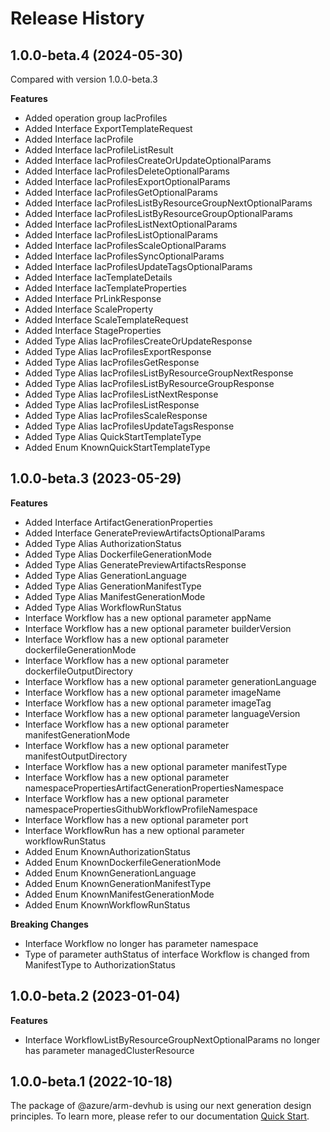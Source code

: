 # Release History
    
## 1.0.0-beta.4 (2024-05-30)
Compared with version 1.0.0-beta.3
    
**Features**

  - Added operation group IacProfiles
  - Added Interface ExportTemplateRequest
  - Added Interface IacProfile
  - Added Interface IacProfileListResult
  - Added Interface IacProfilesCreateOrUpdateOptionalParams
  - Added Interface IacProfilesDeleteOptionalParams
  - Added Interface IacProfilesExportOptionalParams
  - Added Interface IacProfilesGetOptionalParams
  - Added Interface IacProfilesListByResourceGroupNextOptionalParams
  - Added Interface IacProfilesListByResourceGroupOptionalParams
  - Added Interface IacProfilesListNextOptionalParams
  - Added Interface IacProfilesListOptionalParams
  - Added Interface IacProfilesScaleOptionalParams
  - Added Interface IacProfilesSyncOptionalParams
  - Added Interface IacProfilesUpdateTagsOptionalParams
  - Added Interface IacTemplateDetails
  - Added Interface IacTemplateProperties
  - Added Interface PrLinkResponse
  - Added Interface ScaleProperty
  - Added Interface ScaleTemplateRequest
  - Added Interface StageProperties
  - Added Type Alias IacProfilesCreateOrUpdateResponse
  - Added Type Alias IacProfilesExportResponse
  - Added Type Alias IacProfilesGetResponse
  - Added Type Alias IacProfilesListByResourceGroupNextResponse
  - Added Type Alias IacProfilesListByResourceGroupResponse
  - Added Type Alias IacProfilesListNextResponse
  - Added Type Alias IacProfilesListResponse
  - Added Type Alias IacProfilesScaleResponse
  - Added Type Alias IacProfilesUpdateTagsResponse
  - Added Type Alias QuickStartTemplateType
  - Added Enum KnownQuickStartTemplateType
    
    
## 1.0.0-beta.3 (2023-05-29)
    
**Features**

  - Added Interface ArtifactGenerationProperties
  - Added Interface GeneratePreviewArtifactsOptionalParams
  - Added Type Alias AuthorizationStatus
  - Added Type Alias DockerfileGenerationMode
  - Added Type Alias GeneratePreviewArtifactsResponse
  - Added Type Alias GenerationLanguage
  - Added Type Alias GenerationManifestType
  - Added Type Alias ManifestGenerationMode
  - Added Type Alias WorkflowRunStatus
  - Interface Workflow has a new optional parameter appName
  - Interface Workflow has a new optional parameter builderVersion
  - Interface Workflow has a new optional parameter dockerfileGenerationMode
  - Interface Workflow has a new optional parameter dockerfileOutputDirectory
  - Interface Workflow has a new optional parameter generationLanguage
  - Interface Workflow has a new optional parameter imageName
  - Interface Workflow has a new optional parameter imageTag
  - Interface Workflow has a new optional parameter languageVersion
  - Interface Workflow has a new optional parameter manifestGenerationMode
  - Interface Workflow has a new optional parameter manifestOutputDirectory
  - Interface Workflow has a new optional parameter manifestType
  - Interface Workflow has a new optional parameter namespacePropertiesArtifactGenerationPropertiesNamespace
  - Interface Workflow has a new optional parameter namespacePropertiesGithubWorkflowProfileNamespace
  - Interface Workflow has a new optional parameter port
  - Interface WorkflowRun has a new optional parameter workflowRunStatus
  - Added Enum KnownAuthorizationStatus
  - Added Enum KnownDockerfileGenerationMode
  - Added Enum KnownGenerationLanguage
  - Added Enum KnownGenerationManifestType
  - Added Enum KnownManifestGenerationMode
  - Added Enum KnownWorkflowRunStatus

**Breaking Changes**

  - Interface Workflow no longer has parameter namespace
  - Type of parameter authStatus of interface Workflow is changed from ManifestType to AuthorizationStatus
    
    
## 1.0.0-beta.2 (2023-01-04)
    
**Features**

  - Interface WorkflowListByResourceGroupNextOptionalParams no longer has parameter managedClusterResource
    
    
## 1.0.0-beta.1 (2022-10-18)

The package of @azure/arm-devhub is using our next generation design principles. To learn more, please refer to our documentation [Quick Start](https://aka.ms/azsdk/js/mgmt/quickstart).
